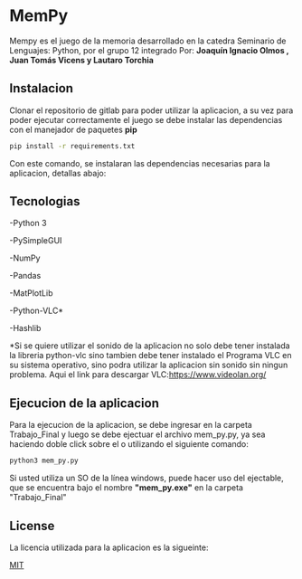 # MemPy

Mempy es el juego de la memoria desarrollado en la catedra Seminario de Lenguajes: Python, por el grupo 12 integrado Por: **Joaquín Ignacio Olmos , Juan Tomás Vicens y Lautaro Torchia**


## Instalacion

Clonar el repositorio de gitlab para poder utilizar la aplicacion, a su vez para poder ejecutar correctamente el juego se debe instalar las dependencias con el manejador de paquetes **pip**

```bash
pip install -r requirements.txt
```

Con este comando, se instalaran las dependencias necesarias para la aplicacion, detallas abajo:

## Tecnologias

-Python 3

-PySimpleGUI

-NumPy

-Pandas

-MatPlotLib

-Python-VLC*

-Hashlib

*Si se quiere utilizar el sonido de la aplicacion no solo debe tener instalada la libreria python-vlc sino tambien debe tener instalado el Programa
VLC en su sistema operativo, sino podra utilizar la aplicacion sin sonido sin ningun problema. 
Aqui el link para descargar VLC:https://www.videolan.org/


## Ejecucion de la aplicacion

Para la ejecucion de la aplicacion, se debe ingresar en la carpeta Trabajo_Final y luego se debe ejectuar el archivo mem_py.py, ya sea haciendo doble click sobre el o utilizando el siguiente comando:

```bash
python3 mem_py.py
```

Si usted utiliza un SO de la línea windows, puede hacer uso del ejectable, que se encuentra bajo el nombre **"mem_py.exe"** en la carpeta "Trabajo_Final"

## License
La licencia utilizada para la aplicacion es la sigueinte:

[MIT](https://choosealicense.com/licenses/mit/)

